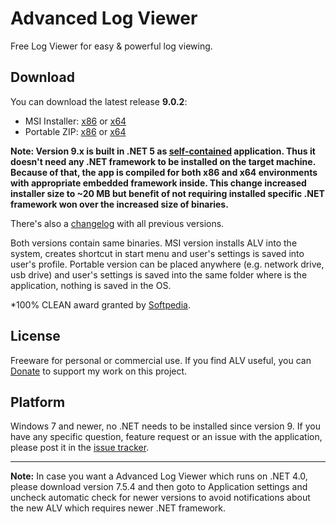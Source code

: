 # Advanced Log Viewer
Free Log Viewer for easy & powerful log viewing.

## Download
<!--GENERATED LINKS BEGIN-->
You can download the latest release **9.0.2**:
* MSI Installer: [x86](releases/download/9.0.2/AdvancedLogViewer_9.0.2_win-x86.msi) or [x64](releases/download/9.0.2/AdvancedLogViewer_9.0.2_win-x64.msi)
* Portable ZIP: [x86](releases/download/9.0.2/AdvancedLogViewer_9.0.2_win-x86.zip) or [x64](releases/download/9.0.2/AdvancedLogViewer_9.0.2_win-x64.zip)
<!--GENERATED LINKS END-->
**Note: Version 9.x is built in .NET 5 as [self-contained](https://docs.microsoft.com/en-us/dotnet/core/deploying/#publish-self-contained) application. Thus it doesn't need any .NET framework to be installed on the target machine. Because of that, the app is compiled for both x86 and x64 environments with appropriate embedded framework inside. This change increased installer size to ~20 MB but benefit of not requiring installed specific .NET framework won over the increased size of binaries.**

There's also a [changelog](Release/History.md) with all previous versions.

Both versions contain same binaries. MSI version installs ALV into the system, creates shortcut in start menu and user's settings is saved into user's profile. Portable version can be placed anywhere (e.g. network drive, usb drive) and user's settings is saved into the same folder where is the application, nothing is saved in the OS.

*100% CLEAN award granted by [Softpedia](http://www.softpedia.com/progClean/ALV-Advanced-Log-Viewer-Clean-219121.html).

## License
Freeware for personal or commercial use. If you find ALV useful, you can [Donate](http://salplachta.net/AdvancedLogViewer/Donate.aspx) to support my work on this project.

## Platform
Windows 7 and newer, no .NET needs to be installed since version 9.
If you have any specific question, feature request or an issue with the application, please post it in the [issue tracker](https://github.com/Scarfsail/AdvancedLogViewer/issues).

---

**Note:** In case you want a Advanced Log Viewer which runs on .NET 4.0, please download version 7.5.4 and then goto to Application settings and uncheck automatic check for newer versions to avoid notifications about the new ALV which requires newer .NET framework. 
